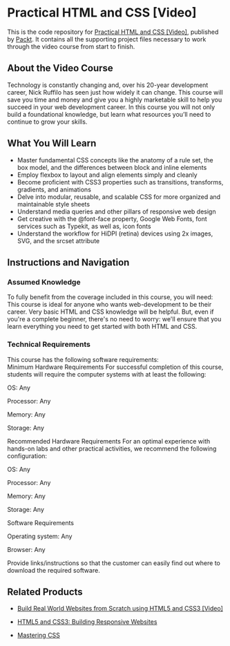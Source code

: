 # Practical HTML and CSS [Video]
This is the code repository for [Practical HTML and CSS [Video]](https://www.packtpub.com/web-development/practical-html-and-css-video?utm_source=github&utm_medium=repository&utm_campaign=9781788830690), published by [Packt](https://www.packtpub.com/?utm_source=github). It contains all the supporting project files necessary to work through the video course from start to finish.
## About the Video Course
Technology is constantly changing and, over his 20-year development career, Nick Ruffilo has seen just how widely it can change. This course will save you time and money and give you a highly marketable skill to help you succeed in your web development career. In this course you will not only build a foundational knowledge, but learn what resources you’ll need to continue to grow your skills.		

<H2>What You Will Learn</H2>
<DIV class=book-info-will-learn-text>
<UL>
<LI>Master fundamental CSS concepts like the anatomy of a rule set, the box model, and the differences between block and inline elements 
<LI>Employ flexbox to layout and align elements simply and cleanly 
<LI>Become proficient with CSS3 properties such as transitions, transforms, gradients, and animations 
<LI>Delve into modular, reusable, and scalable CSS for more organized and maintainable style sheets 
<LI>Understand media queries and other pillars of responsive web design 
<LI>Get creative with the @font-face property, Google Web Fonts, font services such as Typekit, as well as, icon fonts 
<LI>Understand the workflow for HiDPI (retina) devices using 2x images, SVG, and the srcset attribute </LI></UL></DIV>

## Instructions and Navigation
### Assumed Knowledge
To fully benefit from the coverage included in this course, you will need:<br/>
This course is ideal for anyone who wants web-development to be their career. Very basic HTML and CSS knowledge will be helpful. But, even if you're a complete beginner, there's no need to worry: we'll ensure that you learn everything you need to get started with both HTML and CSS.
### Technical Requirements
This course has the following software requirements:<br/>
Minimum Hardware Requirements
For successful completion of this course, students will require the computer systems with at least the following:


OS: Any



Processor: Any 



Memory: Any



Storage: Any


Recommended Hardware Requirements
For an optimal experience with hands-on labs and other practical activities, we recommend the following configuration:


OS: Any



Processor: Any 



Memory: Any



Storage: Any


Software Requirements

Operating system: Any



Browser: Any


Provide links/instructions so that the customer can easily find out where to download the required software.


## Related Products
* [Build Real World Websites from Scratch using HTML5 and CSS3 [Video]](https://www.packtpub.com/web-development/build-real-world-websites-scratch-using-html5-and-css3-video?utm_source=github&utm_medium=repository&utm_campaign=9781789343632)

* [HTML5 and CSS3: Building Responsive Websites](https://www.packtpub.com/web-development/html5-and-css3-building-responsive-websites?utm_source=github&utm_medium=repository&utm_campaign=9781787124813)

* [Mastering CSS](https://www.packtpub.com/web-development/mastering-css?utm_source=github&utm_medium=repository&utm_campaign=9781787281585)

